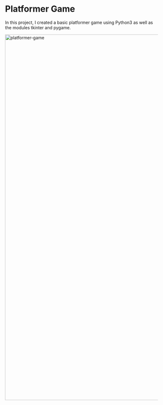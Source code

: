 # Platformer Game

In this project, I created a basic platformer game using Python3 as well as the modules tkinter and pygame.

<img width="1202" alt="platformer-game" src="https://user-images.githubusercontent.com/93168154/169677018-e213fb38-bdbc-4e21-a635-f63fc41d12b3.png">
